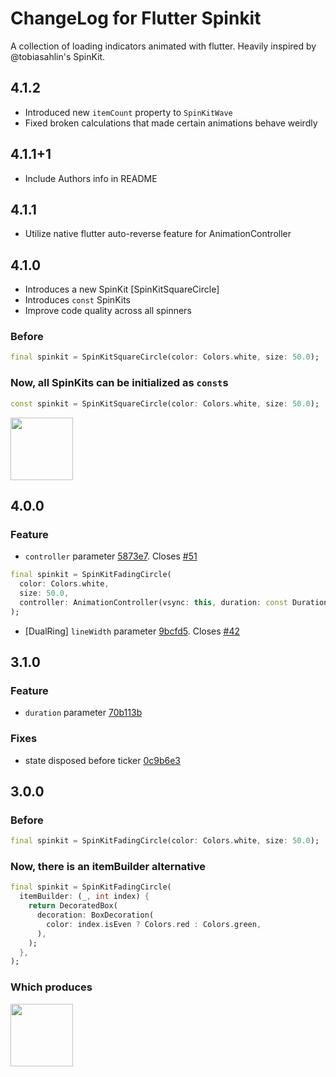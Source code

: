 # ChangeLog for Flutter Spinkit

A collection of loading indicators animated with flutter. Heavily inspired by @tobiasahlin's SpinKit.

## 4.1.2

- Introduced new `itemCount` property to `SpinKitWave`
- Fixed broken calculations that made certain animations behave weirdly

## 4.1.1+1

- Include Authors info in README

## 4.1.1

- Utilize native flutter auto-reverse feature for AnimationController

## 4.1.0

- Introduces a new SpinKit [SpinKitSquareCircle]
- Introduces `const` SpinKits
- Improve code quality across all spinners

### Before

```dart
final spinkit = SpinKitSquareCircle(color: Colors.white, size: 50.0);
```

### Now, all SpinKits can be initialized as `const`s

```dart
const spinkit = SpinKitSquareCircle(color: Colors.white, size: 50.0);
```

<img src="https://raw.githubusercontent.com/jogboms/flutter_spinkit/master/screenshots/square_circle.gif" width="100px" height="100px">

## 4.0.0

### Feature

- `controller` parameter [5873e7](https://github.com/jogboms/flutter_spinkit/commit/5873e75430aca52d2ec0c483dcd71a02438f3e8b). Closes [#51](https://github.com/jogboms/flutter_spinkit/issues/51)

```dart
final spinkit = SpinKitFadingCircle(
  color: Colors.white,
  size: 50.0,
  controller: AnimationController(vsync: this, duration: const Duration(milliseconds: 1200)),
);
```
- [DualRing] `lineWidth` parameter [9bcfd5](https://github.com/jogboms/flutter_spinkit/commit/9bcfd507459dfabf50d26a27cdb2c11188fce913). Closes [#42](https://github.com/jogboms/flutter_spinkit/issues/42)

## 3.1.0

### Feature

- `duration` parameter [70b113b](https://github.com/jogboms/flutter_spinkit/commit/70b113b384200e344336d521704a1c96d2864909)

### Fixes

- state disposed before ticker [0c9b6e3](https://github.com/jogboms/flutter_spinkit/commit/0c9b6e388c2f714659b945ece7feb3b7480ba0de)

## 3.0.0

### Before

```dart
final spinkit = SpinKitFadingCircle(color: Colors.white, size: 50.0);
```

### Now, there is an itemBuilder alternative

```dart
final spinkit = SpinKitFadingCircle(
  itemBuilder: (_, int index) {
    return DecoratedBox(
      decoration: BoxDecoration(
        color: index.isEven ? Colors.red : Colors.green,
      ),
    );
  },
);
```

### Which produces

<img src="https://raw.githubusercontent.com/jogboms/flutter_spinkit/master/screenshots/itemBuilder.gif" width="100px">
